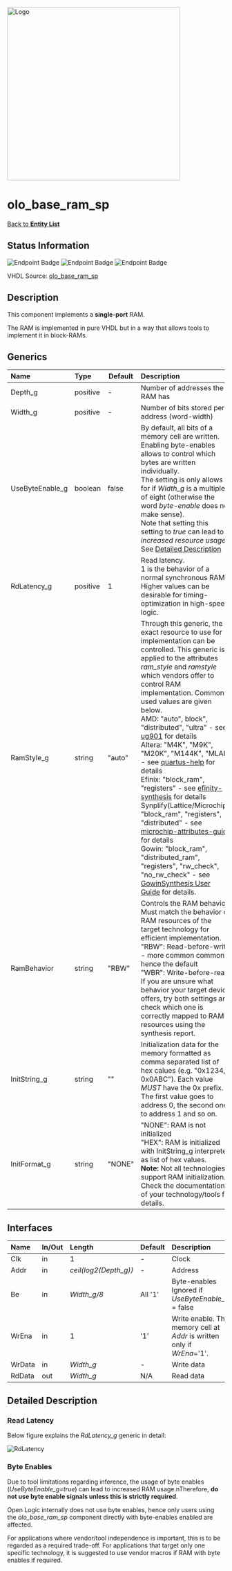 <img src="../Logo.png" alt="Logo" width="400">

# olo_base_ram_sp

[Back to **Entity List**](../EntityList.md)

## Status Information

![Endpoint Badge](https://img.shields.io/endpoint?url=https://storage.googleapis.com/open-logic-badges/coverage/olo_base_ram_sp.json?cacheSeconds=0)
![Endpoint Badge](https://img.shields.io/endpoint?url=https://storage.googleapis.com/open-logic-badges/branches/olo_base_ram_sp.json?cacheSeconds=0)
![Endpoint Badge](https://img.shields.io/endpoint?url=https://storage.googleapis.com/open-logic-badges/issues/olo_base_ram_sp.json?cacheSeconds=0)

VHDL Source: [olo_base_ram_sp](../../src/base/vhdl/olo_base_ram_sp.vhd)

## Description

This component implements a **single-port** RAM.

The RAM is implemented in pure VHDL but in a way that allows tools to implement it in block-RAMs.

## Generics

| Name            | Type     | Default | Description                                                  |
| :-------------- | :------- | ------- | :----------------------------------------------------------- |
| Depth_g         | positive | -       | Number of addresses the RAM has                              |
| Width_g         | positive | -       | Number of bits stored per address (word-width)               |
| UseByteEnable_g | boolean  | false   | By default, all bits of a memory cell are written. Enabling byte-enables allows to control which bytes are written individually. <br>The setting is only allows for if _Width_g_ is a multiple of eight (otherwise the word _byte-enable_ does not make sense).<br> Note that setting this setting to _true_ can lead to _increased resource usage_. See [Detailed Description](#detailed-description) |
| RdLatency_g     | positive | 1       | Read latency. <br>1 is the behavior of a normal synchronous RAM<br>Higher values can be desirable for timing-optimization in high-speed logic. |
| RamStyle_g      | string   | "auto"  | Through this generic, the exact resource to use for implementation can be controlled. This generic is applied to the attributes _ram_style_ and _ramstyle_ which vendors offer to control RAM implementation. Commonly used values are given below.<br>AMD: "auto", block", "distributed", "ultra" - see [ug901](https://docs.amd.com/r/en-US/ug901-vivado-synthesis/RAM_STYLE?tocId=EWhb59DDWEWsMr4arnAICw) for details<br>Altera: "M4K", "M9K", "M20K", "M144K", "MLAB" - see [quartus-help](https://www.intel.com/content/www/us/en/programmable/quartushelp/17.0/hdl/vhdl/vhdl_file_dir_ram.htm) for details<br />Efinix: "block_ram", "registers" - see [efinity-synthesis](https://www.efinixinc.com/docs/efinity-synthesis-v3.9.pdf) for details<br />Synplify(Lattice/Microchip): "block_ram", "registers", "distributed" - see [microchip-attributes-guide](https://ww1.microchip.com/downloads/aemdocuments/documents/fpga/ProductDocuments/ReleaseNotes/microsemi_p201903asp1_attribute_reference.pdf) for details<br />Gowin: "block_ram", "distributed_ram", "registers", "rw_check", "no_rw_check" - see [GowinSynthesis User Guide](https://cdn.gowinsemi.com.cn/SUG550E.pdf) for details. |
| RamBehavior     | string   | "RBW"   | Controls the RAM behavior. Must match the behavior of RAM resources of the target technology for efficient implementation.<br>"RBW": Read-before-write - more common common, hence the default <br>"WBR": Write-before-read<br>If you are unsure what behavior your target device offers, try both settings and check which one is correctly mapped to RAM resources using the synthesis report. |
| InitString_g    | string   | ""      | Initialization data for the memory formatted as comma separated list of hex calues (e.g. "0x1234, 0x0ABC"). Each value _MUST_ have the 0x prefix.<br />The first value goes to address 0, the second one to address 1 and so on. |
| InitFormat_g    | string   | "NONE"  | "NONE": RAM is not initialized<br />"HEX": RAM is initialized with InitString_g interpreted as list of hex values.<br />**Note:** Not all technologies support RAM initialization. Check the documentation of your technology/tools for details. |

## Interfaces

| Name   | In/Out | Length                | Default | Description                                                  |
| :----- | :----- | :-------------------- | ------- | :----------------------------------------------------------- |
| Clk    | in     | 1                     | -       | Clock                                                        |
| Addr   | in     | _ceil(log2(Depth_g))_ | -       | Address                                                      |
| Be     | in     | _Width_g/8_           | All '1' | Byte-enables<br>Ignored if _UseByteEnable_g_ = false         |
| WrEna  | in     | 1                     | '1'     | Write enable. The memory cell at _Addr_ is written only if _WrEna_='1'. |
| WrData | in     | _Width_g_             | -       | Write data                                                   |
| RdData | out    | _Width_g_             | N/A     | Read data                                                    |

## Detailed Description

### Read Latency

Below figure explains the _RdLatency_g_ generic in detail:

![RdLatency](./ram/RdLatency_SP.png)


### Byte Enables

Due to tool limitations regarding inference, the usage of byte enables (_UseByteEnable_g=true_) can lead to increased
RAM usage.nTherefore, **do not use byte enable signals unless this is strictly required**.

Open Logic internally does not use byte enables, hence only users using the _olo_base_ram_sp_ component directly with
byte-enables enabled are affected.

For applications where vendor/tool independence is important, this is to be regarded as a required trade-off. For
applications that target only one specific technology, it is suggested to use vendor macros if RAM with byte enables if
required.
